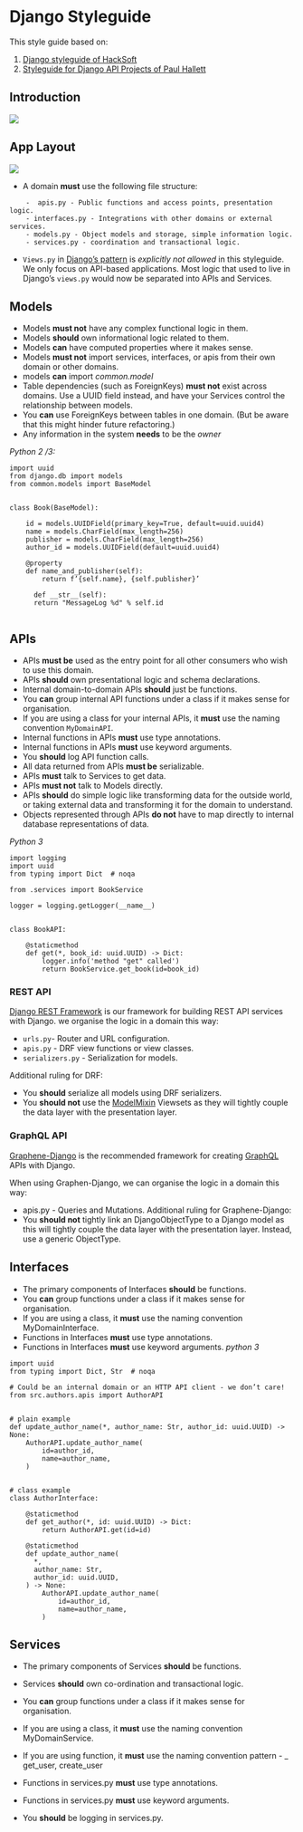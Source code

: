 # Django Styleguide
This style guide based on:
1. [Django styleguide of HackSoft](https://github.com/HackSoftware/Django-Styleguide)
2. [Styleguide for Django API Projects of Paul Hallett](https://github.com/phalt/django-api-domains/)

## Introduction
![](Django%20Styleguide/dads_main.png)


## App Layout
![](Django%20Styleguide/app_layout.png)

* A domain **must** use the following file structure:
```
	-  apis.py - Public functions and access points, presentation logic.
	- interfaces.py - Integrations with other domains or external services.
	- models.py - Object models and storage, simple information logic.
	- services.py - coordination and transactional logic.
```
* `Views.py` in  [Django’s pattern](https://docs.djangoproject.com/en/dev/#the-view-layer)  is *explicitly not allowed* in this styleguide.
We only focus on API-based applications. Most logic that used to live in Django’s `views.py` would now be separated into APIs and Services.

## Models
* Models **must not** have any complex functional logic in them.
* Models **should** own informational logic related to them.
* Models **can** have computed properties where it makes sense.
* Models **must not** import services, interfaces, or apis from their own domain or other domains.
* models **can** import _common.model_
* Table dependencies (such as ForeignKeys) **must not** exist across domains. Use a UUID field instead, and have your Services control the relationship between models.
* You **can** use ForeignKeys between tables in one domain. (But be aware that this might hinder future refactoring.)
* Any information in the system **needs** to be the _owner_

_Python 2 /3:_
```
import uuid
from django.db import models
from common.models import BaseModel


class Book(BaseModel):

    id = models.UUIDField(primary_key=True, default=uuid.uuid4)
    name = models.CharField(max_length=256)
    publisher = models.CharField(max_length=256)
    author_id = models.UUIDField(default=uuid.uuid4)

    @property
    def name_and_publisher(self):
        return f’{self.name}, {self.publisher}’

	  def __str__(self):
      return "MessageLog %d" % self.id


```

## APIs

* APIs **must be** used as the entry point for all other consumers who wish to use this domain.
* APIs **should** own presentational logic and schema declarations.
* Internal domain-to-domain APIs **should** just be functions.
* You **can** group internal API functions under a class if it makes sense for organisation.
* If you are using a class for your internal APIs, it **must** use the naming convention `MyDomainAPI`.
* Internal functions in APIs **must** use type annotations.
* Internal functions in APIs **must** use keyword arguments.
* You **should** log API function calls.
* All data returned from APIs **must be** serializable.
* APIs **must** talk to Services to get data.
* APIs **must not** talk to Models directly.
* APIs **should** do simple logic like transforming data for the outside world, or taking external data and transforming it for the domain to understand.
* Objects represented through APIs **do not** have to map directly to internal database representations of data.

_Python 3_
```
import logging
import uuid
from typing import Dict  # noqa

from .services import BookService

logger = logging.getLogger(__name__)


class BookAPI:

    @staticmethod
    def get(*, book_id: uuid.UUID) -> Dict:
        logger.info('method "get" called')
        return BookService.get_book(id=book_id)
```

### REST API
[Django REST Framework](https://www.django-rest-framework.org/)  is our framework for building REST API services with Django.
we organise the logic in a domain this way:
* `urls.py`- Router and URL configuration.
* `apis.py` - DRF view functions or view classes.
* `serializers.py` - Serialization for models.

Additional ruling for DRF:
* You **should** serialize all models using DRF serializers.
* You **should not** use the  [ModelMixin](https://www.django-rest-framework.org/api-guide/generic-views/#mixins)  Viewsets as they will tightly couple the data layer with the presentation layer.

### GraphQL API
[Graphene-Django](https://docs.graphene-python.org/projects/django/en/latest/)  is the recommended framework for creating  [GraphQL](https://graphql.org/)  APIs with Django.

When using Graphen-Django, we can organise the logic in a domain this way:
* apis.py - Queries and Mutations.
Additional ruling for Graphene-Django:
* You **should not** tightly link an DjangoObjectType to a Django model as this will tightly couple the data layer with the presentation layer. Instead, use a generic ObjectType.

## Interfaces

* The primary components of Interfaces **should** be functions.
* You **can** group functions under a class if it makes sense for organisation.
* If you are using a class, it **must** use the naming convention MyDomainInterface.
* Functions in Interfaces **must** use type annotations.
* Functions in Interfaces **must** use keyword arguments.
_python 3_
```
import uuid
from typing import Dict, Str  # noqa

# Could be an internal domain or an HTTP API client - we don’t care!
from src.authors.apis import AuthorAPI


# plain example
def update_author_name(*, author_name: Str, author_id: uuid.UUID) -> None:
    AuthorAPI.update_author_name(
        id=author_id,
        name=author_name,
    )


# class example
class AuthorInterface:

    @staticmethod
    def get_author(*, id: uuid.UUID) -> Dict:
        return AuthorAPI.get(id=id)

    @staticmethod
    def update_author_name(
      *,
      author_name: Str,
      author_id: uuid.UUID,
    ) -> None:
        AuthorAPI.update_author_name(
            id=author_id,
            name=author_name,
        )
```

## Services
* The primary components of Services **should** be functions.
* Services **should** own co-ordination and transactional logic.
* You **can** group functions under a class if it makes sense for organisation.
* If you are using a class, it **must** use the naming convention MyDomainService.
* If you are using function, it **must** use the naming convention pattern - _ get_user, create_user

* Functions in services.py **must** use type annotations.
* Functions in services.py **must** use keyword arguments.
* You **should** be logging in services.py.
